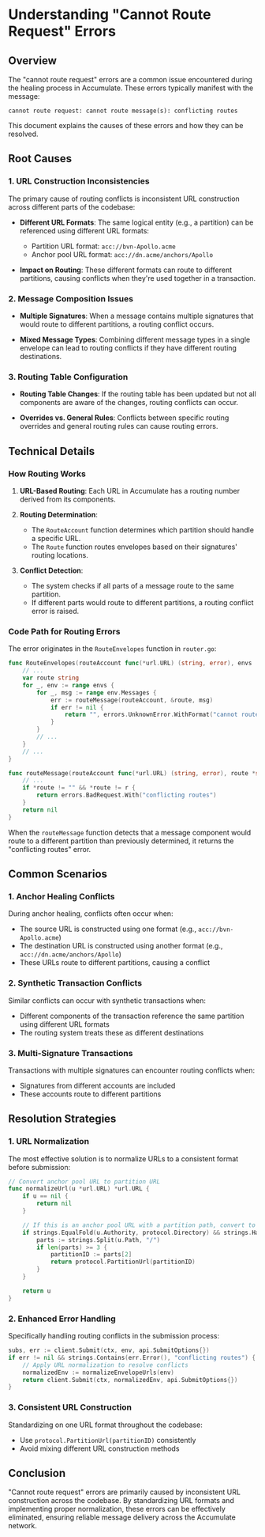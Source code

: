 # Understanding "Cannot Route Request" Errors

## Overview

The "cannot route request" errors are a common issue encountered during the healing process in Accumulate. These errors typically manifest with the message:

```
cannot route request: cannot route message(s): conflicting routes
```

This document explains the causes of these errors and how they can be resolved.

## Root Causes

### 1. URL Construction Inconsistencies

The primary cause of routing conflicts is inconsistent URL construction across different parts of the codebase:

- **Different URL Formats**: The same logical entity (e.g., a partition) can be referenced using different URL formats:
  - Partition URL format: `acc://bvn-Apollo.acme`
  - Anchor pool URL format: `acc://dn.acme/anchors/Apollo`

- **Impact on Routing**: These different formats can route to different partitions, causing conflicts when they're used together in a transaction.

### 2. Message Composition Issues

- **Multiple Signatures**: When a message contains multiple signatures that would route to different partitions, a routing conflict occurs.

- **Mixed Message Types**: Combining different message types in a single envelope can lead to routing conflicts if they have different routing destinations.

### 3. Routing Table Configuration

- **Routing Table Changes**: If the routing table has been updated but not all components are aware of the changes, routing conflicts can occur.

- **Overrides vs. General Rules**: Conflicts between specific routing overrides and general routing rules can cause routing errors.

## Technical Details

### How Routing Works

1. **URL-Based Routing**: Each URL in Accumulate has a routing number derived from its components.

2. **Routing Determination**:
   - The `RouteAccount` function determines which partition should handle a specific URL.
   - The `Route` function routes envelopes based on their signatures' routing locations.

3. **Conflict Detection**:
   - The system checks if all parts of a message route to the same partition.
   - If different parts would route to different partitions, a routing conflict error is raised.

### Code Path for Routing Errors

The error originates in the `RouteEnvelopes` function in `router.go`:

```go
func RouteEnvelopes(routeAccount func(*url.URL) (string, error), envs ...*messaging.Envelope) (string, error) {
    // ...
    var route string
    for _, env := range envs {
        for _, msg := range env.Messages {
            err := routeMessage(routeAccount, &route, msg)
            if err != nil {
                return "", errors.UnknownError.WithFormat("cannot route message(s): %w", err)
            }
        }
        // ...
    }
    // ...
}

func routeMessage(routeAccount func(*url.URL) (string, error), route *string, msg messaging.Message) error {
    // ...
    if *route != "" && *route != r {
        return errors.BadRequest.With("conflicting routes")
    }
    return nil
}
```

When the `routeMessage` function detects that a message component would route to a different partition than previously determined, it returns the "conflicting routes" error.

## Common Scenarios

### 1. Anchor Healing Conflicts

During anchor healing, conflicts often occur when:

- The source URL is constructed using one format (e.g., `acc://bvn-Apollo.acme`)
- The destination URL is constructed using another format (e.g., `acc://dn.acme/anchors/Apollo`)
- These URLs route to different partitions, causing a conflict

### 2. Synthetic Transaction Conflicts

Similar conflicts can occur with synthetic transactions when:

- Different components of the transaction reference the same partition using different URL formats
- The routing system treats these as different destinations

### 3. Multi-Signature Transactions

Transactions with multiple signatures can encounter routing conflicts when:

- Signatures from different accounts are included
- These accounts route to different partitions

## Resolution Strategies

### 1. URL Normalization

The most effective solution is to normalize URLs to a consistent format before submission:

```go
// Convert anchor pool URL to partition URL
func normalizeUrl(u *url.URL) *url.URL {
    if u == nil {
        return nil
    }

    // If this is an anchor pool URL with a partition path, convert to partition URL
    if strings.EqualFold(u.Authority, protocol.Directory) && strings.HasPrefix(u.Path, "/anchors/") {
        parts := strings.Split(u.Path, "/")
        if len(parts) >= 3 {
            partitionID := parts[2]
            return protocol.PartitionUrl(partitionID)
        }
    }

    return u
}
```

### 2. Enhanced Error Handling

Specifically handling routing conflicts in the submission process:

```go
subs, err := client.Submit(ctx, env, api.SubmitOptions{})
if err != nil && strings.Contains(err.Error(), "conflicting routes") {
    // Apply URL normalization to resolve conflicts
    normalizedEnv := normalizeEnvelopeUrls(env)
    return client.Submit(ctx, normalizedEnv, api.SubmitOptions{})
}
```

### 3. Consistent URL Construction

Standardizing on one URL format throughout the codebase:

- Use `protocol.PartitionUrl(partitionID)` consistently
- Avoid mixing different URL construction methods

## Conclusion

"Cannot route request" errors are primarily caused by inconsistent URL construction across the codebase. By standardizing URL formats and implementing proper normalization, these errors can be effectively eliminated, ensuring reliable message delivery across the Accumulate network.
